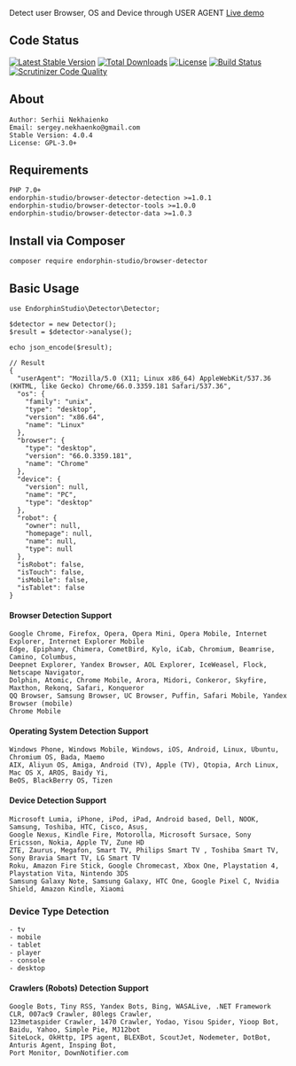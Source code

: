 Detect user Browser, OS and Device through USER AGENT
[Live demo](http://detector.serhii.work/)

## Code Status
[![Latest Stable Version](https://poser.pugx.org/endorphin-studio/browser-detector/v/stable)](https://packagist.org/packages/endorphin-studio/browser-detector)
[![Total Downloads](https://poser.pugx.org/endorphin-studio/browser-detector/downloads)](https://packagist.org/packages/endorphin-studio/browser-detector)
[![License](https://poser.pugx.org/endorphin-studio/browser-detector/license)](https://packagist.org/packages/endorphin-studio/browser-detector)
[![Build Status](https://travis-ci.org/endorphin-studio/browser-detector.svg?branch=4.0)](https://travis-ci.org/endorphin-studio/browser-detector)
[![Scrutinizer Code Quality](https://scrutinizer-ci.com/g/endorphin-studio/browser-detector/badges/quality-score.png?b=4.0)](https://scrutinizer-ci.com/g/endorphin-studio/browser-detector/?branch=4.0)

## About
	Author: Serhii Nekhaienko
	Email: sergey.nekhaenko@gmail.com
	Stable Version: 4.0.4
	License: GPL-3.0+

## Requirements
	PHP 7.0+
    endorphin-studio/browser-detector-detection >=1.0.1
    endorphin-studio/browser-detector-tools >=1.0.0
    endorphin-studio/browser-detector-data >=1.0.3

## Install via Composer
    composer require endorphin-studio/browser-detector
## Basic Usage

    use EndorphinStudio\Detector\Detector;
    
    $detector = new Detector();
    $result = $detector->analyse();
    
    echo json_encode($result);

    // Result
    {
      "userAgent": "Mozilla/5.0 (X11; Linux x86_64) AppleWebKit/537.36 (KHTML, like Gecko) Chrome/66.0.3359.181 Safari/537.36",
      "os": {
        "family": "unix",
        "type": "desktop",
        "version": "x86.64",
        "name": "Linux"
      },
      "browser": {
        "type": "desktop",
        "version": "66.0.3359.181",
        "name": "Chrome"
      },
      "device": {
        "version": null,
        "name": "PC",
        "type": "desktop"
      },
      "robot": {
        "owner": null,
        "homepage": null,
        "name": null,
        "type": null
      },
      "isRobot": false,
      "isTouch": false,
      "isMobile": false,
      "isTablet": false
    }

#### Browser Detection Support

    Google Chrome, Firefox, Opera, Opera Mini, Opera Mobile, Internet Explorer, Internet Explorer Mobile
    Edge, Epiphany, Chimera, CometBird, Kylo, iCab, Chromium, Beamrise, Camino, Columbus,
    Deepnet Explorer, Yandex Browser, AOL Explorer, IceWeasel, Flock, Netscape Navigator,
    Dolphin, Atomic, Chrome Mobile, Arora, Midori, Conkeror, Skyfire, Maxthon, Rekonq, Safari, Konqueror
    QQ Browser, Samsung Browser, UC Browser, Puffin, Safari Mobile, Yandex Browser (mobile)
    Chrome Mobile

#### Operating System Detection Support

    Windows Phone, Windows Mobile, Windows, iOS, Android, Linux, Ubuntu, Chromium OS, Bada, Maemo
    AIX, Aliyun OS, Amiga, Android (TV), Apple (TV), Qtopia, Arch Linux, Mac OS X, AROS, Baidy Yi,
    BeOS, BlackBerry OS, Tizen

#### Device Detection Support

    Microsoft Lumia, iPhone, iPod, iPad, Android based, Dell, NOOK, Samsung, Toshiba, HTC, Cisco, Asus,
    Google Nexus, Kindle Fire, Motorolla, Microsoft Sursace, Sony Ericsson, Nokia, Apple TV, Zune HD
    ZTE, Zaurus, Megafon, Smart TV, Philips Smart TV , Toshiba Smart TV, Sony Bravia Smart TV, LG Smart TV
    Roku, Amazon Fire Stick, Google Chromecast, Xbox One, Playstation 4, Playstation Vita, Nintendo 3DS
    Samsung Galaxy Note, Samsung Galaxy, HTC One, Google Pixel C, Nvidia Shield, Amazon Kindle, Xiaomi

### Device Type Detection

    - tv
    - mobile
    - tablet
    - player
    - console
    - desktop

#### Crawlers (Robots) Detection Support

    Google Bots, Tiny RSS, Yandex Bots, Bing, WASALive, .NET Framework CLR, 007ac9 Crawler, 80legs Crawler,
    123metaspider Crawler, 1470 Crawler, Yodao, Yisou Spider, Yioop Bot, Baidu, Yahoo, Simple Pie, MJ12bot
    SiteLock, OkHttp, IPS agent, BLEXBot, ScoutJet, Nodemeter, DotBot, Anturis Agent, Insping Bot, 
    Port Monitor, DownNotifier.com
